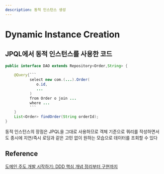 ```yaml
---
description: 동적 인스턴스 생성
---
```


# Dynamic Instance Creation

## JPQL에서 동적 인스턴스를 사용한 코드

````java
public interface DAO extends Repository<Order,String> {
    
    @Query{```
           select new com.(...).Order(
              o.id,
              ...
           )
           from Order o join ...
           where ...
           ```
    }
    List<Order> findOrder(String orderId);
}
````

동적 인스턴스의 장점은 JPQL을 그대로 사용하므로 객체 기준으로 쿼리를 작성하면서도 종시에 지연/즉시 로딩과 같은 고민 없이 원하는 모습으로 데이터를 조회할 수 있다

## Reference

[도메인 주도 개발 시작하기: DDD 핵심 개념 정리부터 구현까지](https://product.kyobobook.co.kr/detail/S000001810495)
